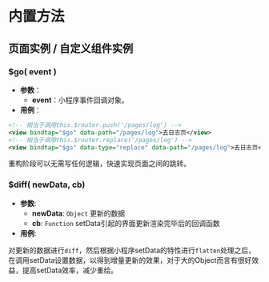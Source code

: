 # 内置方法

## 页面实例 / 自定义组件实例
### $go( event )
- **参数**：
    - **event**：小程序事件回调对象。
- **用例**：
```xml
<!-- 相当于调用this.$router.push('/pages/log') -->
<view bindtap="$go" data-path="/pages/log">去日志页</view>
<!-- 相当于调用this.$router.replace('/pages/log') -->
<view bindtap="$go" data-type="replace" data-path="/pages/log">去日志页</view>
```
重构阶段可以无需写任何逻辑，快速实现页面之间的跳转。

### $diff( newData, cb)
- **参数**: 
    - **newData**: `Object` 更新的数据
    - **cb**: `Function` setData引起的界面更新渲染完毕后的回调函数
- **用例**:

对更新的数据进行`diff`，然后根据小程序setData的特性进行`flatten`处理之后，在调用setData设置数据，以得到增量更新的效果，对于大的Object而言有很好效益，提高setData效率，减少重绘。
